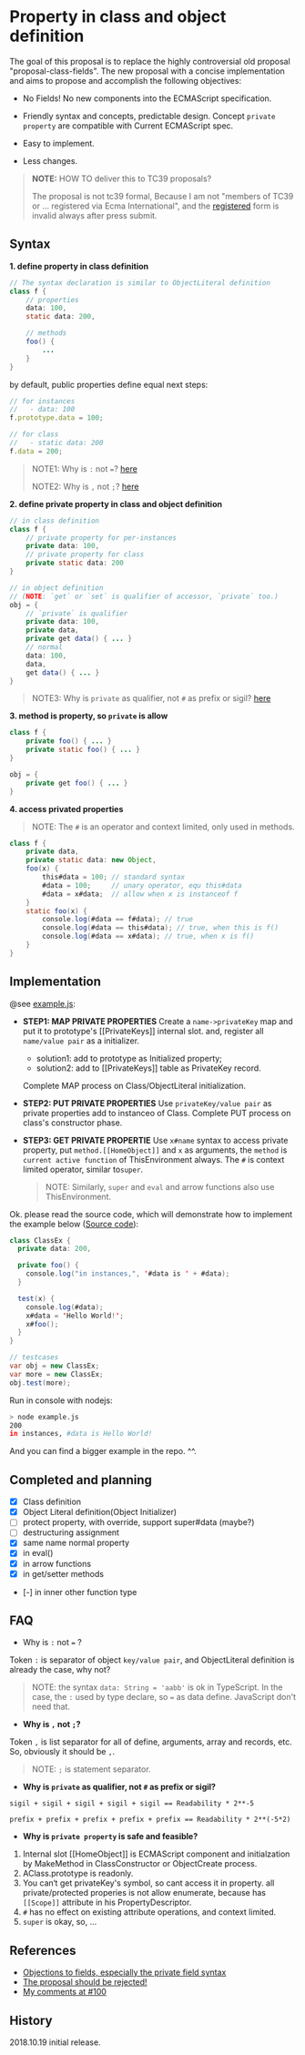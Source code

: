 # Property in class and object definition



The goal of this proposal is to replace the highly controversial  old proposal "proposal-class-fields". The new proposal with a concise implementation and aims to propose and accomplish the following objectives:

* No Fields!
  No new components into the ECMAScript specification.
* Friendly syntax and concepts, predictable design.
  Concept `private property` are compatible with Current ECMAScript spec.

* Easy to implement.
* Less changes.



> **NOTE:** HOW TO deliver this to TC39 proposals? 
>
> The proposal is not tc39 formal, Because I am not "members of TC39 or  ... registered via Ecma International", and the [registered](https://tc39.github.io/agreements/contributor) form is invalid always after press submit. 



## Syntax

**1. define property in class definition**

```java
// The syntax declaration is similar to ObjectLiteral definition 
class f {
    // properties
    data: 100,
    static data: 200,

    // methods
    foo() {
        ...
    }
}
```

by default, public properties define equal next steps:

```javascript
// for instances
//   - data: 100
f.prototype.data = 100;

// for class
//   - static data: 200
f.data = 200;
```

> NOTE1: Why is `:` not `=`?  [here](#faq)
>
> NOTE2: Why is `,` not `;`?  [here](#faq)



**2. define private property in class and object definition**

```java
// in class definition
class f {
    // private property for per-instances
    private data: 100,
    // private property for class
    private static data: 200
}

// in object definition
// (NOTE: `get` or `set` is qualifier of accessor, `private` too.)
obj = {
    // `private` is qualifier
    private data: 100,
    private data,
    private get data() { ... }
    // normal
    data: 100,
    data,
    get data() { ... }
}
```

> NOTE3: Why is `private` as qualifier, not `#` as prefix or sigil? [here](#faq)



**3. method is property, so `private` is allow**

```java
class f {
    private foo() { ... }
    private static foo() { ... }
}

obj = {
    private get foo() { ... }
}
```



**4. access privated properties**

> NOTE: The `#` is an operator and context limited, only used in methods.

```java
class f {
	private data,
    private static data: new Object,
    foo(x) {
        this#data = 100; // standard syntax
        #data = 100;     // unary operator, equ this#data
        #data = x#data;  // allow when x is instanceof f
    }
    static foo(x) {
        console.log(#data == f#data); // true 
        console.log(#data == this#data); // true, when this is f()
        console.log(#data == x#data); // true, when x is f()
    }
}
```

## Implementation

@see [example.js](example.js):

* **STEP1: MAP PRIVATE PROPERTIES**
  Create a `name->privateKey` map and put it to prototype's [[PrivateKeys]] internal slot. and, register all `name/value pair` as a initializer.

  * solution1: add to prototype as Initialized property;
  * solution2: add to [[PrivateKeys]] table as PrivateKey record.

  Complete MAP process on Class/ObjectLiteral initialization.

* **STEP2: PUT PRIVATE PROPERTIES**
  Use `privateKey/value pair` as private properties add to instanceo of Class.
  Complete PUT process on class's constructor phase.

* **STEP3: GET PRIVATE PROPERTIE**
  Use `x#name` syntax to access private property, put `method.[[HomeObject]]` and `x` as arguments, the `method` is `current active function` of ThisEnvironment always.
  The `#` is context limited operator, similar to`super`. 

  > NOTE: Similarly, `super` and `eval` and arrow functions also use ThisEnvironment.

Ok. please read the source code, which will demonstrate how to implement the example below ([Source code](example.js)):

```java
class ClassEx {
  private data: 200,

  private foo() {
    console.log("in instances,", '#data is ' + #data);
  }

  test(x) {
    console.log(#data);
    x#data = 'Hello World!';
    x#foo();
  }
}

// testcases
var obj = new ClassEx;
var more = new ClassEx;
obj.test(more);
```

Run in console with nodejs: 

```bash
> node example.js
200
in instances, #data is Hello World!
```

And you can find a bigger example in the repo. ^^.



## Completed and planning

- [x] Class definition
- [x] Object Literal definition(Object Initializer)
- [ ] protect property, with override, support super#data (maybe?)
- [ ] destructuring assignment
- [x] same name normal property
- [x] in eval()
- [x] in arrow functions
- [x] in get/setter methods
- [-] in inner other function type



## FAQ

* Why is `:` not `=` ?

Token `:` is separator of object `key/value pair`, and ObjectLiteral definition is already the case, why not?

> NOTE: the syntax `data: String = 'aabb'` is ok in TypeScript. In the case, the `:` used by type declare, so `=` as data define. JavaScript don't need that.



* **Why is `,` not `;`?**

Token `,` is list separator for all of define, arguments, array and records, etc. So, obviously it should be `,`.

> NOTE: `;`  is statement separator.



* **Why is `private` as qualifier, not `#` as prefix or sigil?**

`sigil + sigil + sigil + sigil + sigil == Readability * 2**-5`

`prefix + prefix + prefix + prefix + prefix == Readability * 2**(-5*2)`



* **Why is `private property` is safe and feasible?**

1. Internal slot [[HomeObject]] is ECMAScript component and initialzation by MakeMethod in ClassConstructor or ObjectCreate process.
2. AClass.prototype is readonly.
3. You can‘t get privateKey's symbol, so cant access it in property. all private/protected properies is not allow enumerate, because has `[[Scope]]` attribute in his PropertyDescriptor.
4. `#` has no effect on existing attribute operations, and context limited.
5. `super` is okay, so, ...



## References

* [Objections to fields, especially the private field syntax](https://github.com/tc39/proposal-class-fields/issues/150)
* [The proposal should be rejected!](https://github.com/tc39/proposal-class-fields/issues/148)
* [My comments at #100](https://github.com/tc39/proposal-class-fields/issues/100#issuecomment-429533532)



## History

2018.10.19 initial release.
